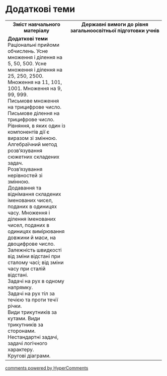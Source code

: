 <div id="hypercomments_widget" class="js-hypercomments-widget invisible"></div>

# Додаткові теми
<table>
  <tr>
    <td width="40%" align="center"><b>Зміст навчального матеріалу<b></td>
    <td width="60%" align="center"><b>Державні вимоги до рівня загальноосвітньої підготовки учнів</b></td>
  </tr>
  <tr>
    <td width="40%" style="vertical-align:top !important;"><b>Додаткові теми</b><br>
Раціональні прийоми обчислень. Усне множення і ділення на 5, 50, 500. Усне множення і ділення на 25, 250, 2500. Множення на 11, 101, 1001. Множення на 9, 99, 999.<br>
Письмове множення на трицифрове число. Письмове ділення на трицифрове число. <br>
Рівняння, в яких один із компонентів дії  є  виразом зі змінною.<br>
Алгебраїчний метод розв’язування сюжетних складених задач.<br>
Розв’язування нерівностей зі змінною.<br>
Додавання та віднімання складених іменованих чисел, поданих в одиницях часу. Множення і ділення іменованих чисел, поданих в одиницях вимірювання довжини й маси, на двоцифрове число.<br>
Залежність швидкості від зміни відстані при сталому часі; від зміни часу при сталій відстані.<br> 
Задачі на рух в одному напрямку.<br>
Задачі на рух тіл за течією та проти течії річки. <br>
Види трикутників за кутами. Види трикутників за сторонами.<br>
Нестандартні задачі, задачі логічного характеру.<br>
Кругові діаграми.<br>
</td>
    <td width="60%" style="vertical-align:top !important;"></td>
  </tr>
</table>

<div class="js-hypercomments-container">
    <a href="http://hypercomments.com" class="hc-link" title="comments widget">comments powered by HyperComments</a>
</div>